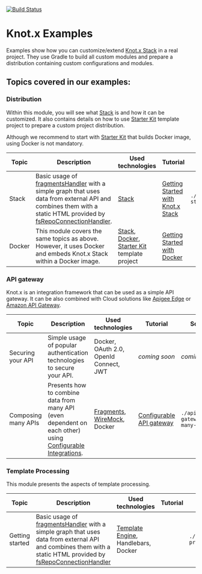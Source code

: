 [![Build Status](https://dev.azure.com/knotx/Knotx/_apis/build/status/Knotx.knotx-example-project?branchName=master)](https://dev.azure.com/knotx/Knotx/_build/latest?definitionId=15&branchName=master)

# Knot.x Examples
Examples show how you can customize/extend [Knot.x Stack](https://github.com/Knotx/knotx-stack) in 
a real project. They use Gradle to build all custom modules and prepare a distribution 
containing custom configurations and modules. 

## Topics covered in our examples:

### Distribution

Within this module, you will see what [Stack](https://github.com/Knotx/knotx-stack) is and how it can be customized.
It also contains details on how to use [Starter Kit](https://github.com/Knotx/knotx-starter-kit) 
template project to prepare a custom project distribution.

Although we recommend to start with [Starter Kit](https://github.com/Knotx/knotx-starter-kit) that
builds Docker image, using Docker is not mandatory. 

|Topic|Description|Used technologies|Tutorial|Source code|
|-----|-----------|-----------------|--------|-----------|
|Stack|Basic usage of [fragmentsHandler](https://github.com/Knotx/knotx-fragments/tree/master/handler) with a simple graph that uses data from external API and combines them with a static HTML provided by [fsRepoConnectionHandler](https://github.com/Knotx/knotx-repository-connector/tree/master/fs). |[Stack](https://github.com/Knotx/knotx-stack)|[Getting Started with Knot.x Stack](http://knotx.io/tutorials/getting-started-with-knotx-stack/2_0/)| `./distribution/knotx-stack`| 
|Docker|This module covers the same topics as above. However, it uses Docker and embeds Knot.x Stack within a Docker image.|[Stack](https://github.com/Knotx/knotx-stack), [Docker](https://github.com/Knotx/knotx-docker), [Starter Kit](https://github.com/Knotx/knotx-starter-kit) template project |[Getting Started with Docker](http://knotx.io/tutorials/getting-started-with-docker/2_0/)| | 


### API gateway

Knot.x is an integration framework that can be used as a simple API gateway. It can be also combined 
with Cloud solutions like [Apigee Edge](https://docs.apigee.com/api-platform/get-started/what-apigee-edge) 
or [Amazon API Gateway](https://aws.amazon.com/api-gateway/).


|Topic|Description|Used technologies|Tutorial|Source code|
|-----|-----------|-----------------|--------|-----------|
|Securing your API |Simple usage of popular authentication technologies to secure your API.|Docker, OAuth 2.0, OpenId Connect, JWT|*coming soon*|*coming soon*| 
|Composing many APIs|Presents how to combine data from many API (even dependent on each other) using [Configurable Integrations](http://knotx.io/blog/configurable-integrations/).|[Fragments](https://github.com/Knotx/knotx-fragments/tree/master/handler), [WireMock](http://wiremock.org/), Docker|[Configurable API gateway](http://knotx.io/tutorials/configurable-api-gateway/2_0/)|`./api-gateway/composing-many-apis`| 

### Template Processing
This module presents the aspects of template processing.

|Topic|Description|Used technologies|Tutorial|Source code|
|-----|-----------|-----------------|--------|-----------|
|Getting started|Basic usage of [fragmentsHandler](https://github.com/Knotx/knotx-fragments/tree/master/handler) with a simple graph that uses data from external API and combines them with a static HTML provided by [fsRepoConnectionHandler](https://github.com/Knotx/knotx-repository-connector/tree/master/fs) | [Template Engine](https://github.com/Knotx/knotx-template-engine), Handlebars, Docker| |`./template-processing/handlebars`| 

[license]:https://github.com/Cognifide/knotx/blob/master/LICENSE
[license img]:https://img.shields.io/badge/License-Apache%202.0-blue.svg

[gitter]:https://gitter.im/Knotx/Lobby
[gitter img]:https://badges.gitter.im/Knotx/knotx-extensions.svg
